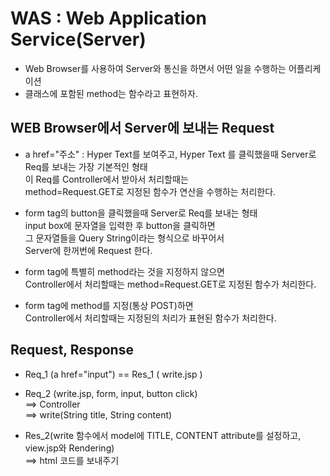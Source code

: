 # WAS : Web Application Service(Server)
* Web Browser를 사용하여 Server와 통신을 하면서 어떤 일을 수행하는 어플리케이션
* 클래스에 포함된 method는 함수라고 표현하자.

## WEB Browser에서 Server에 보내는 Request
* a href="주소" : Hyper Text를 보여주고, Hyper Text 를 클릭했을때 Server로 Req를 보내는 가장 기본적인 형태  
이 Req를 Controller에서 받아서 처리할때는  
method=Request.GET로 지정된 함수가 연산을 수행하는 처리한다.

* form tag의 button을 클릭했을때 Server로 Req를 보내는 형태  
input box에 문자열을 입력한 후 button을 클릭하면  
그 문자열들을 Query String이라는 형식으로 바꾸어서  
Server에 한꺼번에 Request 한다.

* form tag에 특별히 method라는 것을 지정하지 않으면  
Controller에서 처리할때는 method=Request.GET로 지정된 함수가 처리한다.
* form tag에 method를 지정(통상 POST)하면  
Controller에서 처리할때는 지정된의 처리가 표현된 함수가 처리한다.

## Request, Response
* Req_1 (a href="input") == Res_1 ( write.jsp )

* Req_2 (write.jsp, form, input, button click)  
==> Controller  
==> write(String title, String content) 

* Res_2(write 함수에서 model에 TITLE, CONTENT attribute를 설정하고, view.jsp와 Rendering)  
==> html 코드를 보내주기





